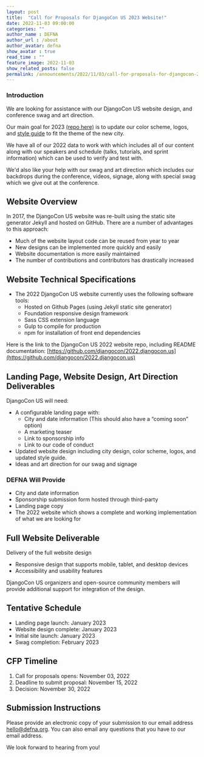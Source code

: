 ```yaml
---
layout: post
title:  "Call for Proposals for DjangoCon US 2023 Website!"
date: 2022-11-03 09:00:00
categories: ""
author_name : DEFNA
author_url : /about
author_avatar: defna
show_avatar : true
read_time : ""
feature_image: 2022-11-03
show_related_posts: false
permalink: /announcements/2022/11/03/call-for-proposals-for-djangocon-2023-website/
---
```


### Introduction

We are looking for assistance with our DjangoCon US website design, and conference swag and art direction. 

Our main goal for 2023 [(repo here)](https://github.com/djangocon/2023.djangocon.us) is to update our color scheme, logos, and [style guide](https://2022.djangocon.us/styleguide/) to fit the theme of the new city.

We have all of our 2022 data to work with which includes all of our content along with our speakers and schedule (talks, tutorials, and sprint information) which can be used to verify and test with.

We'd also like your help with our swag and art direction which includes our backdrops during the conference, videos, signage, along with special swag which we give out at the conference.

## Website Overview

In 2017, the DjangoCon US website was re-built using the static site generator Jekyll and hosted on GitHub. There are a number of advantages to this approach:

* Much of the website layout code can be reused from year to year
* New designs can be implemented more quickly and easily
* Website documentation is more easily maintained
* The number of contributions and contributors has drastically increased

## Website Technical Specifications

* The 2022 DjangoCon US website currently uses the following software tools:
	* Hosted on Github Pages (using Jekyll static site generator)
	* Foundation responsive design framework
	* Sass CSS extension language
	* Gulp to compile for production
	* npm for installation of front end dependencies

Here is the link to the DjangoCon US 2022 website repo, including README documentation: [https://github.com/djangocon/2022.djangocon.us](https://github.com/djangocon/2022.djangocon.us)

## Landing Page, Website Design, Art Direction Deliverables

DjangoCon US will need:

* A configurable landing page with:
	* City and date information (This should also have a “coming soon” option)
	* A marketing teaser
	* Link to sponsorship info
	* Link to our code of conduct
* Updated website design including city design, color scheme, logos, and updated style guide.
* Ideas and art direction for our swag and signage

### DEFNA Will Provide

* City and date information
* Sponsorship submission form hosted through third-party
* Landing page copy
* The 2022 website which shows a complete and working implementation of what we are looking for

## Full Website Deliverable

Delivery of the full website design
* Responsive design that supports mobile, tablet, and desktop devices
* Accessibility and usability features

DjangoCon US organizers and open-source community members will provide additional support for integration of the design.

## Tentative Schedule

* Landing page launch: January 2023
* Website design complete: January 2023
* Initial site launch: January 2023
* Swag completion: February 2023

## CFP Timeline

1. Call for proposals opens: November 03, 2022
2. Deadline to submit proposal: November 15, 2022
3. Decision: November 30, 2022

## Submission Instructions

Please provide an electronic copy of your submission to our email address [hello@defna.org](maitlo:hello@defna.org). You can also email any questions that you have to our email address.

We look forward to hearing from you!
